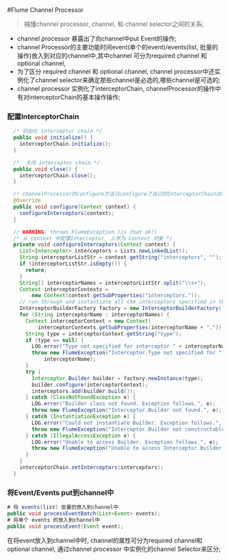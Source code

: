 #Flume Channel Processor

> 搞懂channel processor, channel, 和 channel selector之间的关系;

* channel processor  暴露出了向channel中put Event的操作;
* channel Processor的主要功能时间event(单个的event)/events(list, 批量的操作)放入到对应的channel中,其中channel 可分为required channel 和 optional channel,
*  为了区分 required channel 和 optional channel, channel processor中还实例化了channel selector来确定那些channel是必选的,哪些channel是可选的;
* channel processor 实例化了interceptorChain, channelProcessor的操作中有对interceptorChain的基本操作操作;

### 配置InterceptorChain

```java
  /* 初始化 interceptor chain */
  public void initialize() {
    interceptorChain.initialize();
  }

  /*  关闭 interceptor chain */
  public void close() {
    interceptorChain.close();
  }

  /* channelProcessor的configure方法只configure了自己的InterceptorChain对象 */
  @Override
  public void configure(Context context) {
    configureInterceptors(context);
  }

  // WARNING: throws FlumeException (is that ok?)
  /* 从 context 中配置Interceptor, 入参为 Context 对象 */
  private void configureInterceptors(Context context) {
    List<Interceptor> interceptors = Lists.newLinkedList();
    String interceptorListStr = context.getString("interceptors", "");
    if (interceptorListStr.isEmpty()) {
      return;
    }
    String[] interceptorNames = interceptorListStr.split("\\s+");
    Context interceptorContexts =
        new Context(context.getSubProperties("interceptors."));
    // run through and instantiate all the interceptors specified in the Context
    InterceptorBuilderFactory factory = new InterceptorBuilderFactory();
    for (String interceptorName : interceptorNames) {
      Context interceptorContext = new Context(
          interceptorContexts.getSubProperties(interceptorName + "."));
      String type = interceptorContext.getString("type");
      if (type == null) {
        LOG.error("Type not specified for interceptor " + interceptorName);
        throw new FlumeException("Interceptor.Type not specified for " +
            interceptorName);
      }
      try {
        Interceptor.Builder builder = factory.newInstance(type);
        builder.configure(interceptorContext);
        interceptors.add(builder.build());
      } catch (ClassNotFoundException e) {
        LOG.error("Builder class not found. Exception follows.", e);
        throw new FlumeException("Interceptor.Builder not found.", e);
      } catch (InstantiationException e) {
        LOG.error("Could not instantiate Builder. Exception follows.", e);
        throw new FlumeException("Interceptor.Builder not constructable.", e);
      } catch (IllegalAccessException e) {
        LOG.error("Unable to access Builder. Exception follows.", e);
        throw new FlumeException("Unable to access Interceptor.Builder.", e);
      }
    }
    interceptorChain.setInterceptors(interceptors);
  }
```

### 将Event/Events put到channel中

```java
# 将 events(list) 批量的放入到channel中
public void processEventBatch(List<Event> events);
# 将单个 events 的放入到channel中
public void processEvent(Event event);
```

在将event放入到channel中时, channel的属性可分为required channel和 optional channel, 通过channel processor 中实例化的channel Selector来区分;

